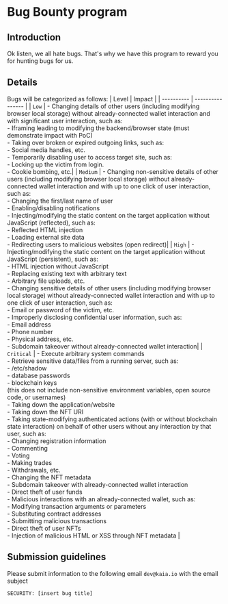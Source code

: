 # Bug Bounty program

## Introduction
Ok listen, we all hate bugs. That's why we have this program to reward you for hunting bugs for us.

## Details
Bugs will be categorized as follows:
| Level      | Impact    |
| ---------- | ---------------- |
| `Low`      | - Changing details of other users (including modifying browser local storage) without already-connected wallet interaction and with significant user interaction, such as:<br>- Iframing leading to modifying the backend/browser state (must demonstrate impact with PoC)    <br>- Taking over broken or expired outgoing links, such as:  <br>- Social media handles, etc.  <br>- Temporarily disabling user to access target site, such as:  <br>- Locking up the victim from login. <br>- Cookie bombing, etc.|
| `Medium`   | - Changing non-sensitive details of other users (including modifying browser local storage) without already-connected wallet interaction and with up to one click of user interaction, such as:<br>- Changing the first/last name of user<br>- Enabling/disabling notifications<br>- Injecting/modifying the static content on the target application without JavaScript (reflected), such as:<br>- Reflected HTML injection<br>- Loading external site data<br>- Redirecting users to malicious websites (open redirect)|
| `High`     | - Injecting/modifying the static content on the target application without JavaScript (persistent), such as:<br>- HTML injection without JavaScript<br>- Replacing existing text with arbitrary text<br>- Arbitrary file uploads, etc.<br>- Changing sensitive details of other users (including modifying browser local storage) without already-connected wallet interaction and with up to one click of user interaction, such as:<br>- Email or password of the victim, etc.<br>- Improperly disclosing confidential user information, such as:<br>- Email address<br>- Phone number<br>- Physical address, etc.<br>- Subdomain takeover without already-connected wallet interaction|
| `Critical` | - Execute arbitrary system commands<br>- Retrieve sensitive data/files from a running server, such as:<br>  - /etc/shadow<br>  - database passwords<br>  - blockchain keys<br>(this does not include non-sensitive environment variables, open source code, or usernames)<br>- Taking down the application/website<br>- Taking down the NFT URI<br>- Taking state-modifying authenticated actions (with or without blockchain state interaction) on behalf of other users without any interaction by that user, such as:<br>  - Changing registration information<br>  - Commenting<br>  - Voting<br>  - Making trades<br>  - Withdrawals, etc.<br>- Changing the NFT metadata<br>- Subdomain takeover with already-connected wallet interaction<br>- Direct theft of user funds<br>- Malicious interactions with an already-connected wallet, such as:<br>  - Modifying transaction arguments or parameters<br>  - Substituting contract addresses<br>  - Submitting malicious transactions<br>- Direct theft of user NFTs<br>- Injection of malicious HTML or XSS through NFT metadata |

## Submission guidelines
Please submit information to the following email `dev@kaia.io` with the email subject 
```
SECURITY: [insert bug title]
```